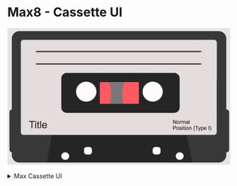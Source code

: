 # Max8 - Cassette UI

![](./media/cassette.png)

<details>
  <summary>Max Cassette UI</summary>
<pre><code>
----------begin_max5_patcher----------
6227.3oc68rsiiajcOOyWAgv9f8ts0T2uXf.jf7jA1jLH6h8E6MCXKwtEsoD
UnnFOiWr9aOUwhThRMkXIpSQodlXioa0jT7vy8K0oN7e712L4w7OkrYRz2G8
iQu4M+i29l2TcH6AdS8e+lIKi+zrr3MUW1jY4KWlrpbxCtyUl7oxpi+eD+on
+VZQ413rnx30IQKimsHcUxOs5mV8umuMadziIQyxyyhReJpbQRyEUNaQxF2A
RWlt54n7mhhidb6SOkTDsNK9yOFO6WrmKo5Lq9bzyoeLYUzSoYIQe+217bjY
.0r7sqpdXD0GbcQxFyyZbYZ9pOz+UTjLqzQJDnonGh3ZzT9CQXd0eojSQQ+8
N9d1uBt93q1ZvgrjxMsO3ZKRZPsV..io16ofIs+pKHXtS4aKatUn5ilNuhXm
+3O+cTNch8f+y29V6OdvS9253UIYS5A8EroTJUKjThBIwbMy7rRPSoDJmHHZ
LWn4R0CVBElgIDpFIYRjDQsjsobvHTlmgoBDRIvTlfi0BCCgwISUG+jfIpJR
o8W6f9lEFgri.aGT0BiXw7j4suvCHz3F50x74Is+hwqdNq5.DokC5N3iOOKO
KunlQaenPS0JFESkDNSiLHQmGBef7U957hFhlQLLPbZlgSqkXjFoLzRIhgjm
lSqQLthHoJkTPYfyooUZaBAcGeLPrSzWtrSpZpPynRJ1PG4ZC4yPQU7oZtBK
YlynMppFpLEqmRXF9HWJMrcLEgevf0SQLrhvQbARJPPpEazXM2UhPQoBFRII
lmKog2pUJt1XpQyILg9D78AwlYpgylsV0pXiHois9P0g3lGWjgDZTJThNOzs
goieIS2Xx9kDWp4JoGyFBHWmwqznkpSpQOLNq7qDNqfScwgvbTNCeFiIbpPH
IV8YiWYrQQFtvRLBJSwTkjInThzJTXvblBMb9GkzECT70hpIA2lAh4teAJKq
e2lCjIw+BfIcprU9qoF5QOLOqORCkURztP0s+jg.j0oDhoLgw8rfqLAQanTF
JfUmuxAM5Evq+TBXzFb5o7UkaR+sJ1jQBAEHAbJiMEadjIbNAaBsPqsgEJpj
yYZwTgPabDahfjSPHrM1cHE8IlfWeA8y7DwGr2FQWDU70nHP3ppbUzLLVZyd
wdn1JGrNOzsvZU2LSGgL7LSZEeyD.yTowl.1n8QETrwMGrLSzW.LySYU6+Lu
XYb1Os584aRsPH5a9qedcRzOzcURH8VkDx4kWLITzx.IlHpDTHPZgDWUeDpr
5VaHou.B8aSjp6xlHVDLahLkZphhLQYi3lnpQZogHob99IUF2IDHya1fJVHT
63.PcEp7K1DkMVxFUdDB63Ql7yAlGI9hkGIcgzpbA3FBtBGUq4HCbImn7ubK
4jKEm.xkvtpHvTglIw9hkIQkJSTIFW00oxyp9KEFzRGH6HYFoGEykboLsE4E
o+lwWdb1GlmZeBN5Q9.lJ8qjRMH0cjLYC+VLEb1cc359X5jbUZkjuRXfTsKF
gZdFCwfmo0uozgwivekUPVE1EnHYJCeTNwXawOfKAHCj3tUjCAabiWUdvpC3
XDK+QIZ+exNOzsfkQzljTUHAGiXDlTqU7VLPdvYfZxXTiJh9qY1oPycpkcvN
UgnHUvy+TeMy+X64eJpRnkFGUHFBQpVPXPYfMIhCdwRHxuR3f7ZcftZRDLtp
9FRtI+hWclPgnRJspNLSdhCQIfxyhKKK1l17ra+KGq7EbuKjrWGZOi3JJlMS
NJSaDOYTkQ2Thqxy+TT8lar6Pke1kIvOFMYxtuvADezj6HTm3V7MJuhuRwjJ
J.XHKVODjc41rxzMYoySJ5MSB25LaLf53f5oXAlhHHESaalNlsG57vp5LSR1
yiKi6Uq0jPd6ueiNxljRyEavhFybtmpCVC0N5MRJs54WJqVWAJpJl6CdfOj7
SNI4+gSxB1YsdcbQ7xjxjhOjrJ9Qmd9PVYfkIa1D+bxKVSFbmBejyf9bdEdS
TNEOccE0fR3SLDgurzOlLsBmpukeLtXkgtc3I+Q7euOmGJRE5nc7T2O8wA+N
54eoLe8kpOiQBY0hp65q2N.6wl7udALx4DvZiUN7bx6yh+byWYS7GSl+Aq8r
zG2Vlr+SapYQ07HKaHaaR9SMGt43GB0sKqebMWM19Ha9MY2i8AWbV9pmOGe8
fKdYslMtiysYgwu1KuSccaZnmD2opjLa90EJlVl+7y66qCeEO3bWPDHZkGOB
q4mWpFWpcYS6TZ.As4lUI+p4N+BqMOGWl76WpEmc3urxeAUOT2caRMBOYmfD
fmLZLThCQBHCEoumYn6v+PxPQxv4HwuTPtBuHuOd6ljK2MhqivNsajq1sAR7
EjaiWG9LNUfaVEnHIBcVkOaKkr6I9eqHMde1ycnV5hnSopZiEdSyF.SfcDMu
y9bgNEAMQgAIQAKHgjnHFKhBAAIUQfYsnJtFg.PphbrnJXEjTENSDRphBPpx
YbmGot3TBq0QXUNxYt1q8L9yUm0wyo9W2DkgUqhyJSvgTlfI4gSlft+IM3ZJ
XPoJXbapBAXpBdrnJfJpPHAzUCEQFKhhFRhB00L.ghnPCuMUaKK+6Czjp1s9
ATVOVTI8jgjw94iwqd9DDA1j653RUH9KWfEkFEj.xXuJiRUnHiGIh95LlUrc
U3NEQB7f0HuNCgEiraj9whHAoeZySxi6W5IuWEwNUbp2VjngZ08r1aIJxHVb
tKOZ9tIItNKaTisWMnAHxvjCv7pNCPgDAkyiGqk0K.YxnU5Qyxff85LuFM4z
gp.bVNDA+UYVNR13EphP7pLmGkXDIQxvmAT7ia98H7zK22L8kjAsxsQ2UAXM
iHB0P737TVtcwH1QFKVFevP7xW7sSMCi4IYHcIIFqUJ7OdRQ.xEJBzrto8lU
7fjAjCpUufL2+NC.SSIAuR.DIdBnZ8QnAnz2wPS.ick+ggGJG2niFWdBjlbK
U5OA95VSbIKLJ8R5HozuYU75MKxKGltemTFm4PoJDRBrI2bmdME9SFP2bb4s
ThGqba5RDNnN13h6YGa354gDhEPWYb1MkOKn0Fsc7YJb7YyWbdxrzkwYqyhm
45eDZGDf8aakPKC35a3AHE3HQbWmPKCfQMBeBfivkMWt8LkqMoktchqqWutn
wFEgbqkiwsvfahb7XUwv2MX4XGIhIZ5EdvkiG1tR.zXSaLZSvpPEM5vZCU.E
0cS.PINjgeheMD94NZQcn3AHfSIjVlKxc8SZzl0IIyuxIpk+kMmUsyEj3VKO
OkdIV2w5aq085M2ozMbkBTzn38c+XnE4mEmkX2JSDt8mZpfQivmXUfD8SWDt
shNlQAcSlg0hajvu2BFlnGq1HoZxvEso2TQaratzIz3fJZiesIZ2PWpGNLPK
ZqzPJZunrb82+t2Y2miOmrJoLc1lolq8cOlk+76VFWLaAlfvp2ktZdxmltnb
YFLh+bZ0vXASosdISbgx+J0jPy9QnHBGc4V2jNka2VnEKQ.KBHtoJ9bWNWDm
oKcXBiCqts9zFHmuN1VgayGCOmmBoxeENOYfptxpwpEc.YbiUjIPVbju6x2k
wLsKGKmo5guKiO0VjiPjiY2k3FrlLVParHB7k7bXnqcZLy2WwjPgti0tV86h
j6GyaWfDrnEO2UnOPkfwjIiIK0kejaNyGJVJB7JC.mOUWMZEnfpBiXiUGhMK
KIt3xG9ChpAj.2s+MnbPcdRPb.c6rN9WhRidZ.y2BWw3qmygXfQQAfn3r7rr
nEIYY4SFn3bi9beLRlWs0Y2Xr7vM.r4flGiyr6eSLFnl2JxjpBVMKcS8lkVL
1yegl8Uc8lVB9sqOAMV022bqKx6se9NmKcjpU+dN.shyX5CAplgIu2jhHhcy
nbBm2bOPWWzyZxPUOrr7VZHmRB.Or8w3.8kSPtVIz0RQgptPx6We4Dtqb0Bc
HI.7wp05lmjE+4H7kqTSqmynZGcfAtRMVB6dKanXXsdLvCqJrjO4lGQFQ3Ry
ndZjAaDYXp3NHhrZ0UFSEfHxvzAIhZhbwNiStTKOzFFD55Bk3zZbjwZwU29a
oCJu3FRfqzqbU0.O8LrS5YoAOr+2mz4JAGfHKPCJthZjutxHpfGWAlcejtQi
GWJIvoaf22bA27zMNSUcM+GkO.qGUNvvn526lCnxtRPW2UIEOkStboAIwgGx
VsKzEhGv17D+OWNRvTUqLlanmPF.NnIPhBu+GtbLffagAngvETftTmCPgfrG
CFRuEpQPh.+4AnIHuND.K0211mwoEHqVwoPkIkZrpz+57eMZ.U52QCZLmEf1
BTAZS79GdBG8uD8ms+KY0ykKhxeJxbcoEIQkwqShp5il77rnuohT+s+zp+vS
DyUuv7uxEoy9kUlLXreopqt0EQMWv6+A6mXlOYLpZ+o4eoq1jNOIpHdd51pu
3Q29eZkgVXtt+ay+9u1VdtKtylaPzaisc4x0NYYbcFxtkgTIuDUS0XlXQssb
mdX.xq.9gV.blfbndSiZRBhMnQyDzyICl4Wa.Z3U43Lspp5f8qbRwwQQ+TZV
xGSJ1b3DM8MShWut0gObZdtL9mcugBT6FglFD1cn8CfyhjOtOX7cG013SokF
Rv1B2lp9S6lY.0yK6hUaSqtSMyfylGoJVfcyXuYc7L2Wd9l0S2S3svb2dwl0
5Majx8yVi5c6KZgr7Y+xQYPjuNYU5piGyq6N87jmh2lU9gC1x0jocd9mpeF6
7jctkxeyjmKRmmux9Pb.uvd3FvYWBnJL6.jo5JVEutiurKOpSbxMFjb6lGiK
rrpZcBRyIKMluO7T69dYIOUVe50oqVcDUrLe8oOYQ5yKNy28wbyIWdt6c0Y1
7gsqbm8CFohxOXyY7vqKNKqVS8va+mhWkZrXkTl5XADztS5rKrXyrBSByGfu
ty7wNNybiT9rjeMcd4B26ZiV7aykmttQHZxNt77zmS1Td3wJiedygGYS4mcD
8VGZ6i0ZwenLY45LCVb3EXzOR2TtYQ9uto9BaDzZS.boR+iNk5cZ0sM6cvwO
m4uihBKs8gOvJHp0I5bD50HSuKZ5VlAOsovdpW3wVCcQi0Zx91X2GXBgMpH7
IoEXenE06uPtGzBT2HKqKjcuICaXVmPPn5gxd9toBax2VLqgV6HqODc3CnQ1
uLc0NCn+XyST0004i0vqVCXwiTmTpKTLYXRIRJueWbMAuUFggIZLo39E8c8M
RX68M4X05sIeZcQzl+2hxu4aLYM9GM4A9NSZdeazeJxji221Yfpr9IN0YUgE
v17sxa51sfSqKhiJjKpLUNRb9+zE+Z5nF+qU4AuicwTPK13rzhYYIQlPzMQD
G8TQ9xnYI1U14Ry9x9lv0hvNQ55977xpgG8lVCOFdLDbYnQau3ewUvi4bVYb
cEHQWFjq.4EqY1vfYAC8fb6BTF8XziW7qTGRc6LV46cvAcbvRJ2MpdS8wPX0
1ZjAUUkc2FckRNF3+XEc01Uqim8KQO49+ICytcyaSIEdnKptqreOb5OzMUBf
VCp8aWosJkFgnn8SjtVMNTYYQz+5ioqlWlG8TdN46+9CIHmizcguYBbDUme7
54N1P5Nky2kBrtG6h6pA3DSbIk4E02r8.2ydZnS41GdwIWFud8Ah0CKy4Sss
Yt32KXNqaXtLT9ofb+n9tArRgNyWALNCHGRJe2.51RWZcgJC.N5V57kV2nDW
1F.xbuSW5dWks+sy7k1Iw36UGx6nIA0gL+tcwGI5wHfD9caqzSbUVVKGech6
2fTIxpdZ085ebbIJiUjq1V49bgsdth.5nKD2zkBKAti04BHeUs6cPlmFQq2x
TP+ZZGOro3471g+18quTgqKS4J0ThIZbFVvjJgjyI15a4VaMas9580Y57jmK
RpmpcBz4nd6B.dmfeWCD15cOuaU367IwR5pZ6mLWWDT+Rce+Ovc7R0lcVtwp
jj4Ysui356y9er6N93ym95PG8XdtFun5OMWz5skseTNnMmOe4zZxuprvjfYp
0bw9CtbaVoyJC9FZkT6lnZgspiZw8Z0xaP+PUsbM+trX4p5gszvKV9scbwo3
igTK99sT4ZLKnkJWoukUJug8FpJkC5.wZPEJWHviRgxUxa6T0mF9zxj2sYkJ
p0NCK5idUTk7ZU5aTUxgnfbGTjbpViPHrh0eQxwAqH4MzzvVjbF6RpQN281q
mWOJ8MVvwZFEg3DEUSnLYmG7qiBqWaNLXEVmpus0Uu1dWvBJgxtkkUmWO57C
UY0o2zYNtzkN+3WUcJ5d088NRRPGedp6VzmNBQuPta6fTgqvnieI0I2sUTmK
D2nJpOZu4MthBpKpSiKLETmftWpmdMdFp5oqCT4zYX5TpRIYBJkHwJBWXmcC
H2dV71UNclg.pHl7IjXJRyUlmt++hq6p+1Mpz5qiWkj0UVe1j45QJ6JS+4Tx
bdag9Jy9ZQ75jifaO8L8N+2MRZMWjwTd8FPTt2p+KEd5VrccQ957hcaXyobf
Yij9LV31510SYVrwzghhHJLVxPTNt9kC4wGDL13UB9AvF4pWG7wSvuHxpPRX
B2qSf5Y8rlLkCmpEpxUAutzzj8+pmEMoHe6p4ts8Ji2Q9O6i26xI8noDBkSz
L6KSClDIr7.BVKPREihoRBm24gtILI6NRSgDbLxHfK0ZU0Fyi5dIfHlJHZjw
bDUPTHDgbL08pYfX2VgSRGNCDK5hAxuiYfUWzg6NTG+73cEZMW8E6FT63cuU
mu18VAkdzUkWL2MaB5NzbegM0Kfa8A0rQTGLnrMrhG3oI7zPfmGcaOAdZMRe
0HJEK8AVJN.vxNLg8.VZMHvh3ArN9IBHF3NxkG.G+RfiuNLmvGONJQ4ChR3f
HoR7RkT.BrDdKoRGEIUSxfcKoRFCfiOgZB9JoxXejdjLHjTkd43p5IBe0RO9
CqqVRE4i8aIDTPNyK4TIDTPj1aXc8TPgWFqIPPC0buvKPj30LuztfPJz9hiz
G6kvDEgWQrbzSDPlrruFA8A3fPTsCMWObjqCAhRTdYaFjX01IuedXwgQaGMZ
ZfTDdDgEYDgEcDgE6ffjOmbH9psXp8RlW.h0YsG3EEHuNVXQ5Eu3fAKZu3EE
LXw5EVXvfEuWXg.CVhd4WJvfkrWXARDjdEk.TQ+nFQXIGQXQFsn5HZ7HBK53
AKE0KYdBXvpecY3vq9rQQDLvfEqWXwACVzdgkDLX0uuR3ng8FaiP.Fr5O1FP
7Kq7xFkBDXIw9PCanzWYVtdUVWEAjLp8x1qBD6FRe3W3ipp0hz4yqG3vWIz8
yxOHViEdEguDAQ1DR+p+BHZABk23ELZb8BKAHQmJjiWTABwHBK9HBqwqNf6p
QSOUxABumdAILHZWdsXvNr5psZ30Z+RHf3iwukoLLKxsWq8iNLdb7qvpfTCW
keo7Nd0EWIBw5Hh8J7xpQlznUWbZHPToONZUPvO8JHZIDdYk9HiBRbJRouP5
Zsi5UPkRHxNUg7EmHWKj39BI5Ua1xGjBjVHQ5U2pPgv2Z0ag09gEADiT9gWX
FDbKB1aXA+JhhYdy.uQ.WJBR.LdkeGFDaLdxgkrvfn9EtDc77syCSHoTw3gn
T1nAKhmc3BH0OEwGQX4UNfnfnUP7ZQvABQ8qwmkzfzIHdAbxQcmITTYhvafe
8od6UYqIvvQ8SzEDSM90VCDHRZoZDZ2ujJCldz2OeEB.B8tZX25Irt5v43d4
rmGj7a8E3jfDNG2qfl4nv.bu7HyTgA3dE5wQkWELfKuj8aBvUiyNdz8koigG
08Rbmch3MYWIv8xsNCjLHXbuMfc8vR4Edw.AVLuwK73XXlcBCyzqDQEinvhv
iEUGHFnmDUbPx3yOaOUxyX3AteXNIHF9XdEPCCjfB8ysNiDFVrWTYZXXw9ES
AUElxY3kYXpDDKF9zJSXNCLX0uIePJtuWooQfBR81GSPP+7pKlfoI28Q5+nG
GfD98Ze5TAZL70rvm0NIHp7Jez3AoWS8h9pTgv0kWUNkpCAqk50xhEjhSy7Y
+h.RSx4ULQfzJY9QNkgHbZoeiG.H1KqdQNgfw40VbFjx7Qw2UhHmZwEYifcF
bHLw4URsLMHEG9BFoJP2GV9MNPBxhZ3sOj.rdJ9JVA+.WvKCDpaGnCRuo42L
JAAwn7P3KjNb8HbSkoGy+zyE4aWezjYxb3lg0z9IDVyGkMerREsUe56NOc+G
Ys9Hd+GE6+3t6Eku+BpFcK0eTs+Z2+Qx96Pk9xt91rUQiquR89qbO.nj8ebO
rnsdt1eTdKLit+i6oGz83fIIwJZbC0Md85OlTrolWTQamrL9mcSdK0Cu0MYZ
c+Y0XCaRQxGSat9pA80j3hYKRKSlUt0Me6m7IgaZsUMpuJVsMsVQwH7X.Y07
PyNmA2rN1ImTM1zd6+7s+e7yC30F
-----------end_max5_patcher-----------
</code></pre>
## Fun with mathematics and equations in Max/MSP

In Max there is a lot of ways to engage or add mathmatical sections to your patch from simple adding and subtracting to cartisian and abstract calculus. As a humanities student studying Audiodesign I am by no means a mathematical genius, I do however like to explore the possibilities of complexities as a means for artistic expression. I would like to challenge how a lot of artists are scared or put off by encounting mathematics in their creative tools, because I believe the mathematical complexities are key in understanding and further breaking down the black-boxes that are piling up in our highly advanced technological society. I think it is of the upmost importance that instead of fleeing from the equations that describes the tools we use, we should approach them. Learn how we can decipher these cryptic diagrams and equations so that we may develop an approach to mathematical complexities from a humanities standpoint.

As of recent I have started working with various types of reel to reel and cassette tapes. I think there are so many things in this old medium that is still worth exploring even in 2020 as digital audio has become the norm. Recording audio to a cassette or tape-reel is definatly something else than working within your DAW or Live Coding environment. Unfortunatly my reel to reel tape recorder is very old and needs fixing. One of the reels spins slower than the other resulting in the tape not being picked up fast enough. This made me consider how cool it would be to have a completly computer controlled reel to reel tape machine that you could control from Max. each reel would be on it's own motor and digitally it would be possible to calculate how fast or slow the motors should go depending on the spool of tape mounted to the reel. I did not however have any understanding of the mathematics of how the reels rotational speed changes as the spool of tape gets winded on to the other. I found this blogpost from [DataGenetics](http://datagenetics.com/blog/march12018/index.html) about Reel to Reel Tapes that described in great detail the history and math.

## The Math of Tape

In DataGenetics model of a spool of tape we get some interesting mathematical variables to work with. The width of the tape is *w*, and it's thickness is *h*. The radius of the inner spool is *r*, and the outside radius is *R*.



![](http://datagenetics.com/blog/march12018/ring.png)

If we were to unroll the entire tape to make a long strip, we'll define this length to be *L*.

![](http://datagenetics.com/blog/march12018/equiv.png)

In DataGenetics history section they define *L* from a 7" spool to be 732 meters of tape. The Thickness *h* of the most common tapes were 35 µm or 0,000032 meters. I measure the inner radius in one of my own reels to be 2,5 cm or 0,025 meters. The reason that I am translating everything to meters is because meters is the SI unit or standard unit for meauring lengths in mathematical equations. With all of these numbers we may now calculate *R* the outer radiues through this equation;
$$
R = \sqrt{\frac {Lh}{\pi}+r^2}
$$
Here is some sample data plotted in graph form. The y-axis shows the Radius of the pancake of tape on a reel (as a percentage of a full reel). In this example, the hub radius is 10% of full tape radius.

![](http://datagenetics.com/blog/march12018/g1.png)

The graphs are symmetrical (as we'd expect), crossing over at 50%. It's only at this midway point that the rotation speeds of both spools witll be the same.

## Tape Math in Max/MSP

Now that we have an initial understanding of the mathematics behind the reel to reel tape machines we can model this behaviour in Max/MSP. From the basic understand of the max objekt [function] we know that we can make curves that translates the speed of parameter changes in max. This is compairable to how automation lines work in Ableton Live. The question is how I would be able to implement this exact tape behaviour that we see in the above graph. Imagine that the lines in the graphs are automation lines or a [function](https://docs.cycling74.com/max8/refpages/function?q=function) objekt in max that we can use to control other parameters.

I realized that in order to implement this behaviour I would have to work with the [expr](https://docs.cycling74.com/max8/refpages/expr) object in Max. I have never really worked with the expr object before, because it seemed very hard to understand and use. So how can I translate;
$$
R = \sqrt{\frac {Lh}{\pi}+r^2}
$$
Into a C-like language that Max's expr object could understand?

```
[expr] sqrt(($f1*$f2/$f3)+$f4) = sqrt((L*h/pi)+r^2) = sqrt((732*0,000032/pi)+0,025)
```

I used then used gen~ in order to get PI, and the pow object in order to get the inner radius to the 2th power. 

![](./media/max-math.png)

<details>
  <summary>Max expr for outer radius</summary>
<pre><code>
----------begin_max5_patcher----------
1282.3ocyXE0ihaCD9Y3WQTz8vtsTZrSBApTenOdRmTO0WuqEYHFv2ErSic1
cud59u2w1IgDHgM.gqckH6tyL1i+FOyWlguNdj6JwKToqyu37AmQi953QiLh
zBFU7+ib2SdYcBQZLykSeVr5StSrpTzWTFwIBR7dpT53M0CGVplmumwSnJyR
QEBSIp06X7sKynqUVW6GrXpe8ePASbvKl5MwYgu9IFO0y4OOrqhb0wa6NVbL
kWWh0H0WRoVu35VsErXyoFPxOg8wtZgea7X8iI2dbXEgu8Ri.3Y3ogkXNb9v
gYygocbiFXbWd+C+3ewo.H+NSAPn6eNf28HVDAoVWZkfmApFbO+tCa7hqA1q
E62S4pSvc1eUA2zLpDLgnXB9xDFmtVjyMVguz.hukFv7DGZd50YDw6TPt.Oj
X78uc3gXQsOxCUhtKFingDi6t3Z24yNs1s.NnEWAb7FR37tKFN5RNM.vWK.l
eU0UaRDvNWdZ2Hx1SLmnYWWICBpVfzpPuWgEA2Imwjy75i4QUEBjLxdphlsj
xIqRLq1a3XSSEO6zNMJ90CAgQ5eEf5IQ5Ig.3JQeGzF9CGxbz2rA47qNuS+g
x2p14H13.1wxnNJRJ0QvcjoBQhyClH8iej+lMXv5cvG0N15Oy0uuAVjw5ZF4
CF792p+q.3u.FZ8S3CiKYwTmLRLK2rvi19OxgXAX2e.e98b04LtDLM3.uzb1
.jsXCYa8IZl4EfQWTQWv0birJWoD7qrcMDNxz0Vf4PGb44WcWdgG5xqghcoD
5KLEUQ36C6h22I1kszq9tObQQqZgCM2Rzb25tmlUfqBfA2drD5SzLIz5QMWL
xkjlVS7nZKQGM9jvrQymTIhwshPUhxnOwJW+rJojLHHnfHPdl4z69xr.2Cai
HllwyYlcxJDtWJNRla.NbEJSIqsKNVlN8PbW6yxP67.6KtLj.ysOCODYg63s
Ih0elFWiB.hroTNiWuerFpioaH4IpkaDbfG6eLmACaSK52TbFaUoFEF.7aYL
RR0weaFKVv0GhF2EZwktC5oHz99n5fwXAmj1xhgr.HnzgRI.xb4JRl9ppnj.
WpTALyMUUstD5FUg5TFmeTTTIR6VYFa6tyr1UBP49ys2FMxk4bq1kPVgZoj7
TynshjjTTn1b6egvY.eEUwrWAXuJkVZgcx0YhjjF30p4oVzDCY4qoOyhU6LN
pdx.XNKsLIxs5VNlskJUMkoHakMkHUewFzqIJeUQU7REceZBfhlF.0GLoRtS
7rrvvxDs5AfCeKM0qpqy50P94X+Np+JVcwMHA8ponMhPbYNcUWx0nA6lJ7Ul
P8X1PaiViJo7KnWF9.gtgGTmwBTehEAl1M8C6QrvqcvFzFXOPYn6wpiDAygR
qu8nfTjmstLVaCqSbZd.gbeEiWQf9gxSjwtVOViOH4+ntQZezSaaYQ2mIehh
9+ZqYHjW46O0C9ceZMKZ12oVynujl4H+6L0CO.iG8Cv.O+LLOyiN+nCLLyis
10VvqFav91YAClesiD1dPwu9rGFKZVqZiCGWiVDMNo1T+cRWq5riJS8H30Lp
12BXqWB824n93b7cx4d8v4Q2IjiWzGmO6t37itM6HpGdfM958TXePoOXj+s5
Iu95I7M5onn95Izs5oY80S278TeHAzyJdydpbSNetm2IdxRzczTmZmbzzlGM
o4oSY18DlGOcoYxx1lpT+Nlwea7+B17unHA
-----------end_max5_patcher-----------
</code></pre>

## Source

- http://datagenetics.com/blog/march12018/index.html



